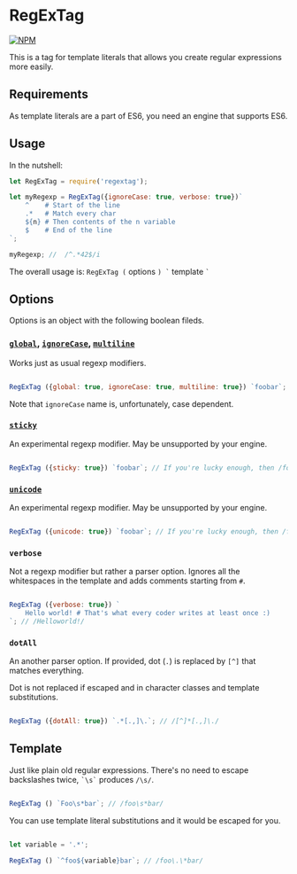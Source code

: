 # RegExTag

[![NPM][npm-badge]][npm-link]

This is a tag for template literals that allows you create regular expressions more easily.

## Requirements

As template literals are a part of ES6, you need an engine that supports ES6.

## Usage

In the nutshell:

```javascript
let RegExTag = require('regextag');

let myRegexp = RegExTag({ignoreCase: true, verbose: true})`
    ^    # Start of the line
    .*   # Match every char
    ${n} # Then contents of the n variable
    $    # End of the line
`;

myRegexp; //  /^.*42$/i

```

The overall usage is: ``` RegExTag ( ``` options ``` ) ` ``` template ``` ` ```

## Options

Options is an object with the following boolean fileds.

### [`global`][mdn-global], [`ignoreCase`][mdn-ignorecase], [`multiline`][mdn-multiline]

Works just as usual regexp modifiers.

```javascript

RegExTag ({global: true, ignoreCase: true, multiline: true}) `foobar`; // /foobar/gim

```

Note that `ignoreCase` name is, unfortunately, case dependent.

### [`sticky`][mdn-sticky]

An experimental regexp modifier. May be unsupported by your engine.

```javascript

RegExTag ({sticky: true}) `foobar`; // If you're lucky enough, then /foobar/y

```

### [`unicode`][mdn-unicode]

An experimental regexp modifier. May be unsupported by your engine.

```javascript

RegExTag ({unicode: true}) `foobar`; // If you're lucky enough, then /foobar/u

```

### `verbose`

Not a regexp modifier but rather a parser option. Ignores all the whitespaces in the template and adds comments starting from `#`.

```javascript

RegExTag ({verbose: true}) `
    Hello world! # That's what every coder writes at least once :)
`; // /Helloworld!/

```

### `dotAll`

An another parser option. If provided, dot (`.`) is replaced by `[^]` that matches everything.

Dot is not replaced if escaped and in character classes and template substitutions.

```javascript

RegExTag ({dotAll: true}) `.*[.,]\.`; // /[^]*[.,]\./

```

## Template

Just like plain old regular expressions. There's no need to escape backslashes twice, `` `\s` `` produces `/\s/`.

```javascript

RegExTag () `Foo\s*bar`; // /foo\s*bar/

```

You can use template literal substitutions and it would be escaped for you.

```javascript

let variable = '.*';

RegExTag () `^foo${variable}bar`; // /foo\.\*bar/

```

[npm-badge]: https://nodei.co/npm/regextag.png?downloads=true&downloadRank=true&stars=true "npm install regextag"
[npm-link]: https://www.npmjs.com/package/regextag

[mdn-global]: https://developer.mozilla.org/en/docs/Web/JavaScript/Reference/Global_Objects/RegExp/global
[mdn-ignorecase]: https://developer.mozilla.org/en/docs/Web/JavaScript/Reference/Global_Objects/RegExp/ignoreCase
[mdn-multiline]: https://developer.mozilla.org/en/docs/Web/JavaScript/Reference/Global_Objects/RegExp/multiline
[mdn-sticky]: https://developer.mozilla.org/en/docs/Web/JavaScript/Reference/Global_Objects/RegExp/sticky
[mdn-unicode]: https://developer.mozilla.org/en/docs/Web/JavaScript/Reference/Global_Objects/RegExp/unicode
